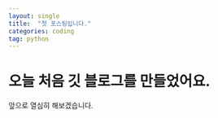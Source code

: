 ```yaml
---
layout: single
title:  "첫 포스팅입니다."
categories: coding
tag: python
---
```


# 오늘 처음 깃 블로그를 만들었어요.

앞으로 열심히 해보겠습니다.